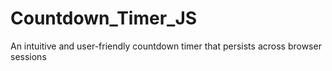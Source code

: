 # Countdown_Timer_JS
An intuitive and user-friendly countdown timer that persists across browser sessions
